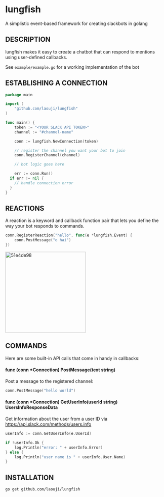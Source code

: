 # lungfish

A simplistic event-based framework for creating slackbots in golang

## DESCRIPTION

lungfish makes it easy to create a chatbot that can respond to mentions using user-defined callbacks.

See `example/example.go` for a working implementation of the bot

## ESTABLISHING A CONNECTION

```go
package main

import (
	"github.com/laouji/lungfish"
)

func main() {
	token := "<YOUR SLACK API TOKEN>"
	channel := "#channel-name"

	conn := lungfish.NewConnection(token)

    // register the channel you want your bot to join
	conn.RegisterChannel(channel)

    // bot logic goes here

	err := conn.Run()
  if err != nil {
    // handle connection error
  }
}
```

## REACTIONS

A reaction is a keyword and callback function pair that lets you define the way your bot responds to commands.

```go
conn.RegisterReaction("hello", func(e *lungfish.Event) {
    conn.PostMessage("o hai")
})
```

<img width="254" alt="51e4de98" src="https://cloud.githubusercontent.com/assets/2435916/14772595/23a2ff8a-0adb-11e6-8428-3c2467ff9669.png">

## COMMANDS

Here are some built-in API calls that come in handy in callbacks:

#### func (conn *Connection) PostMessage(text string)

Post a message to the registered channel:

```go
conn.PostMessage("hello world")
```

#### func (conn *Connection) GetUserInfo(userId string) UsersInfoResponseData

Get information about the user from a user ID via https://api.slack.com/methods/users.info

```go
userInfo := conn.GetUserInfo(e.UserId)

if !userInfo.Ok {
    log.Println("error: " + userInfo.Error)
} else {
    log.Println("user name is " + userInfo.User.Name)
}
```

## INSTALLATION

```
go get github.com/laouji/lungfish
```
